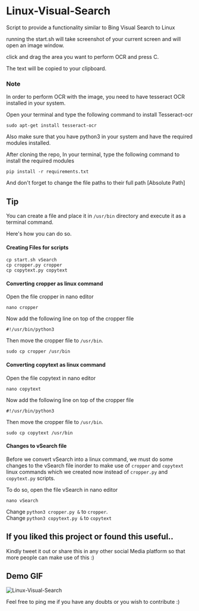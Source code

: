 # Linux-Visual-Search
Script to provide a functionality similar to Bing Visual Search to Linux

running the start.sh will take screenshot of your current screen and will open an image window.

click and drag the area you want to perform OCR and press C.

The text will be copied to your clipboard.

### Note

In order to perform OCR with the image, you need to have tesseract OCR installed in your system.

Open your terminal and type the following command to install Tesseract-ocr

```
sudo apt-get install tesseract-ocr
```

Also make sure that you have python3 in your system and have the required modules installed. 

After cloning the repo, In your terminal, type the following command to install the required modules

```
pip install -r requirements.txt
```

And don't forget to change the file paths to their full path [Absolute Path]

## Tip
You can create a file and place it in ```/usr/bin``` directory and execute it as a terminal command. </br>

Here's how you can do so. </br>
#### Creating Files for scripts
```
cp start.sh vSearch
cp cropper.py cropper
cp copytext.py copytext
```
#### Converting cropper as linux command
Open the file cropper in nano editor
```
nano cropper
```
Now add the following line on top of the cropper file
```
#!/usr/bin/python3
```
Then move the cropper file to ```/usr/bin```.
```
sudo cp cropper /usr/bin
```
#### Converting copytext as linux command
Open the file copytext in nano editor
```
nano copytext
```
Now add the following line on top of the cropper file
```
#!/usr/bin/python3
```
Then move the cropper file to ```/usr/bin```.
```
sudo cp copytext /usr/bin
```
#### Changes to vSearch file
Before we convert vSearch into a linux command, we must do some changes to the vSearch file inorder to make use of ```cropper``` and ```copytext``` linux commands which we created now instead of ```cropper.py``` and ```copytext.py``` scripts. </br>

To do so, open the file vSearch in nano editor
```
nano vSearch
```
Change ```python3 cropper.py &``` to ```cropper```. </br>
Change ```python3 copytext.py &``` to ```copytext``` </br>


## If you liked this project or found this useful..

Kindly tweet it out or share this in any other social Media platform so that more people can make use of this :)

## Demo GIF

![Linux-Visual-Search](https://user-images.githubusercontent.com/74530357/120639861-73f90880-c48f-11eb-8a3d-398eba5303c3.gif)


Feel free to ping me if you have any doubts or you wish to contribute :)
